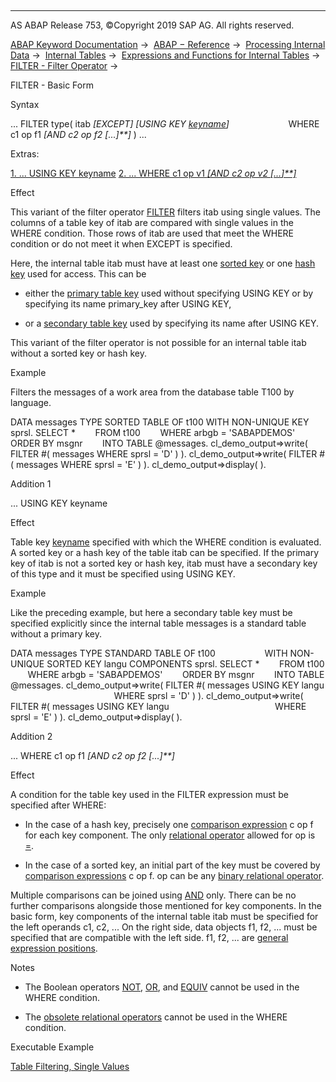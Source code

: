   

* * *

AS ABAP Release 753, ©Copyright 2019 SAP AG. All rights reserved.

[ABAP Keyword Documentation](javascript:call_link\('abenabap.htm'\)) →  [ABAP − Reference](javascript:call_link\('abenabap_reference.htm'\)) →  [Processing Internal Data](javascript:call_link\('abenabap_data_working.htm'\)) →  [Internal Tables](javascript:call_link\('abenitab.htm'\)) →  [Expressions and Functions for Internal Tables](javascript:call_link\('abentable_processing_expr_func.htm'\)) →  [FILTER - Filter Operator](javascript:call_link\('abenconstructor_expression_filter.htm'\)) → 

FILTER - Basic Form

Syntax

... FILTER type( itab *\[*EXCEPT*\]* *\[*USING KEY [keyname](javascript:call_link\('abenkeyname.htm'\))*\]*
                       WHERE c1 op f1 *\[*AND c2 op f2 *\[*...*\]**\]* ) ...

Extras:

[1\. ... USING KEY keyname](#!ABAP_ADDITION_1@1@)
[2\. ... WHERE c1 op v1 *\[*AND c2 op v2 *\[*...*\]**\]*](#!ABAP_ADDITION_2@2@)

Effect

This variant of the filter operator [FILTER](javascript:call_link\('abenconstructor_expression_filter.htm'\)) filters itab using single values. The columns of a table key of itab are compared with single values in the WHERE condition. Those rows of itab are used that meet the WHERE condition or do not meet it when EXCEPT is specified.

Here, the internal table itab must have at least one [sorted key](javascript:call_link\('abensorted_key_glosry.htm'\) "Glossary Entry") or one [hash key](javascript:call_link\('abenhash_key_glosry.htm'\) "Glossary Entry") used for access. This can be

-   either the [primary table key](javascript:call_link\('abenprimary_table_key_glosry.htm'\) "Glossary Entry") used without specifying USING KEY or by specifying its name primary\_key after USING KEY,

-   or a [secondary table key](javascript:call_link\('abensecondary_table_key_glosry.htm'\) "Glossary Entry") used by specifying its name after USING KEY.

This variant of the filter operator is not possible for an internal table itab without a sorted key or hash key.

Example

Filters the messages of a work area from the database table T100 by language.

DATA messages TYPE SORTED TABLE OF t100 WITH NON-UNIQUE KEY sprsl.
SELECT \*
       FROM t100
       WHERE arbgb = 'SABAPDEMOS'
       ORDER BY msgnr
       INTO TABLE @messages.
cl\_demo\_output=>write( FILTER #( messages WHERE sprsl = 'D' ) ).
cl\_demo\_output=>write( FILTER #( messages WHERE sprsl = 'E' ) ).
cl\_demo\_output=>display( ).

Addition 1

... USING KEY keyname

Effect

Table key [keyname](javascript:call_link\('abenkeyname.htm'\)) specified with which the WHERE condition is evaluated. A sorted key or a hash key of the table itab can be specified. If the primary key of itab is not a sorted key or hash key, itab must have a secondary key of this type and it must be specified using USING KEY.

Example

Like the preceding example, but here a secondary table key must be specified explicitly since the internal table messages is a standard table without a primary key.

DATA messages TYPE STANDARD TABLE OF t100
                   WITH NON-UNIQUE SORTED KEY langu COMPONENTS sprsl.
SELECT \*
       FROM t100
       WHERE arbgb = 'SABAPDEMOS'
       ORDER BY msgnr
       INTO TABLE @messages.
cl\_demo\_output=>write( FILTER #( messages USING KEY langu
                                          WHERE sprsl = 'D' ) ).
cl\_demo\_output=>write( FILTER #( messages USING KEY langu
                                          WHERE sprsl = 'E' ) ).
cl\_demo\_output=>display( ).

Addition 2

... WHERE c1 op f1 *\[*AND c2 op f2 *\[*...*\]**\]*

Effect

A condition for the table key used in the FILTER expression must be specified after WHERE:

-   In the case of a hash key, precisely one [comparison expression](javascript:call_link\('abencomparison_expression_glosry.htm'\) "Glossary Entry") c op f for each key component. The only [relational operator](javascript:call_link\('abenrelational_operator_glosry.htm'\) "Glossary Entry") allowed for op is [\=](javascript:call_link\('abenlogexp_any_operand.htm'\)).

-   In the case of a sorted key, an initial part of the key must be covered by [comparison expressions](javascript:call_link\('abencomparison_expression_glosry.htm'\) "Glossary Entry") c op f. op can be any [binary relational operator](javascript:call_link\('abenlogexp_any_operand.htm'\)).

Multiple comparisons can be joined using [AND](javascript:call_link\('abenlogexp_and.htm'\)) only. There can be no further comparisons alongside those mentioned for key components. In the basic form, key components of the internal table itab must be specified for the left operands c1, c2, ... On the right side, data objects f1, f2, ... must be specified that are compatible with the left side. f1, f2, ... are [general expression positions](javascript:call_link\('abengeneral_expr_position_glosry.htm'\) "Glossary Entry").

Notes

-   The Boolean operators [NOT](javascript:call_link\('abenlogexp_not.htm'\)), [OR](javascript:call_link\('abenlogexp_or.htm'\)), and [EQUIV](javascript:call_link\('abenlogexp_equiv.htm'\)) cannot be used in the WHERE condition.

-   The [obsolete relational operators](javascript:call_link\('abenobsolete_logexp_op.htm'\)) cannot be used in the WHERE condition.

Executable Example

[Table Filtering, Single Values](javascript:call_link\('abenfilter_value_condition_abexa.htm'\))